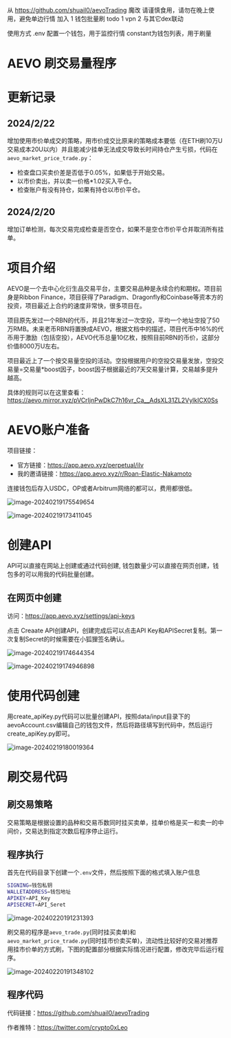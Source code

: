 从 https://github.com/shuail0/aevoTrading  魔改
请谨慎食用，请勿在晚上使用，避免单边行情
加入
1 钱包批量刷
todo
1 vpn
2 与其它dex联动

使用方式 
.env 配置一个钱包，用于监控行情
constant为钱包列表，用于刷量




# AEVO 刷交易量程序

# 更新记录

## 2024/2/22

增加使用市价单成交的策略，用市价成交比原来的策略成本要低（在ETH刷10万U交易成本20U以内）并且能减少挂单无法成交导致长时间持仓产生亏损，代码在`aevo_market_price_trade.py`：

 - 检查盘口买卖价差是否低于0.05%，如果低于开始交易。
 - 以市价卖出，并以卖一价格*1.02买入平仓。
 - 检查账户有没有持仓，如果有持仓以市价平仓。

## 2024/2/20
增加订单检测，每次交易完成检查是否空仓，如果不是空仓市价平仓并取消所有挂单。

# 项目介绍

AEVO是一个去中心化衍生品交易平台，主要交易品种是永续合约和期权。项目前身是Ribbon Finance，项目获得了Paradigm、Dragonfly和Coinbase等资本方的投资，项目最近上合约的速度非常快，很多项目在。

项目原先发过一个RBN的代币，并且21年发过一次空投，平均一个地址空投了50万RMB。未来老币RBN将置换成AEVO，根据文档中的描述，项目代币中16%的代币用于激励（包括空投），AEVO代币总量10亿枚，按照目前RBN的币价，这部分价值8000万U左右。

项目最近上了一个按交易量空投的活动。空投根据用户的空投交易量发放，空投交易量=交易量*boost因子，boost因子根据最近的7天交易量计算，交易越多提升越高。

具体的规则可以在这里查看：https://aevo.mirror.xyz/pVCrIjnPwDkC7h16vr_Ca__AdsXL31ZL2VylkICX0Ss 




# AEVO账户准备

项目链接：

 - 官方链接：https://app.aevo.xyz/perpetual/ilv
 - 我的邀请链接：https://app.aevo.xyz/r/Roan-Elastic-Nakamoto

连接钱包后存入USDC，OP或者Arbitrum网络的都可以，费用都很低。

![image-20240219175549654](https://s2.loli.net/2024/02/19/nEeOGIydctkHRj9.png)

![image-20240219173411045](https://s2.loli.net/2024/02/19/DRpF82oZ3VP4NJy.png)



# 创建API

API可以直接在网站上创建或通过代码创建, 钱包数量少可以直接在网页创建，钱包多的可以用我的代码批量创建。

## 在网页中创建

访问：https://app.aevo.xyz/settings/api-keys

点击 Creaate API创建API，创建完成后可以点击API Key和APISecret复制。第一次复制Secret的时候需要在小狐狸签名确认。

![image-20240219174644354](https://s2.loli.net/2024/02/19/4JVzcHrZMx9pE7X.png)

![image-20240219174946898](https://s2.loli.net/2024/02/19/Q4dzXfoL3S1e7B9.png)



# 使用代码创建

用create_apiKey.py代码可以批量创建API，按照data/input目录下的aevoAccount.csv编辑自己的钱包文件，然后将路径填写到代码中，然后运行create_apiKey.py即可。

![image-20240219180019364](https://s2.loli.net/2024/02/19/EIPhs8g4fT6coWS.png)

# 刷交易代码

## 刷交易策略

交易策略是根据设置的品种和交易币数同时挂买卖单，挂单价格是买一和卖一的中间价，交易达到指定次数后程序停止运行。

## 程序执行

首先在代码目录下创建一个`.env`文件，然后按照下面的格式填入账户信息

``` bash
SIGNING=钱包私钥
WALLETADDRESS=钱包地址
APIKEY=API_Key
APISECRET=API_Seret
```

![image-20240220191231393](https://s2.loli.net/2024/02/20/VlC2LGamAzyvHht.png)



刷交易的程序是`aevo_trade.py`(同时挂买卖单)和`aevo_market_price_trade.py`(同时挂市价卖买单)，流动性比较好的交易对推荐用挂市价单的方式刷，下图的配置部分根据实际情况进行配置，修改完毕后运行程序。


![image-20240220191348102](https://s2.loli.net/2024/02/20/P2Dr1LE5fuJRxhI.png)

## 程序代码

代码链接：https://github.com/shuail0/aevoTrading

作者推特：https://twitter.com/crypto0xLeo